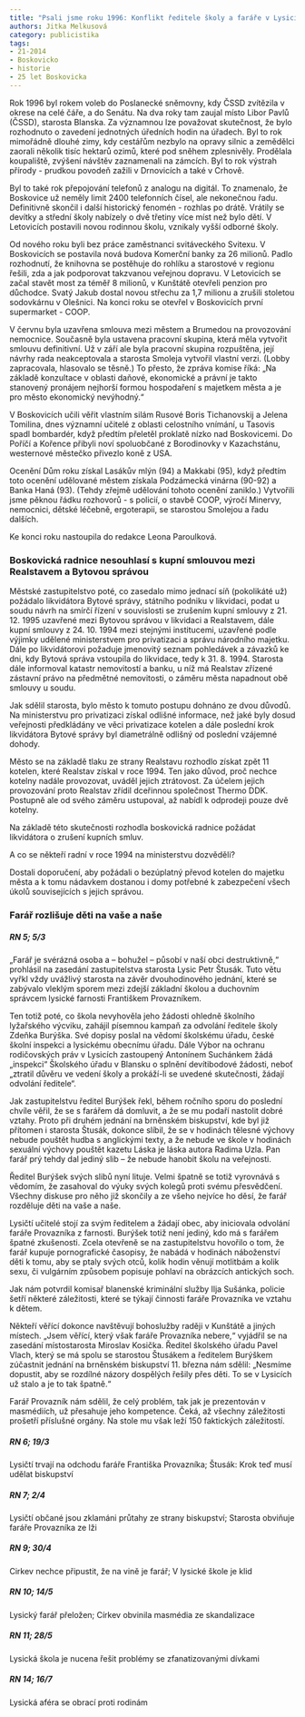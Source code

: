 ```yaml
---
title: "Psali jsme roku 1996: Konflikt ředitele školy a faráře v Lysicích"
authors: Jitka Melkusová
category: publicistika
tags: 
- 21-2014
- Boskovicko
- historie
- 25 let Boskovicka
---
```

Rok 1996 byl rokem voleb do Poslanecké sněmovny, kdy ČSSD zvítězila v okrese na celé čáře, a do Senátu. Na dva roky tam zaujal místo Libor Pavlů (ČSSD), starosta Blanska. Za významnou lze považovat skutečnost, že bylo rozhodnuto o zavedení jednotných úředních hodin na úřadech. Byl to rok mimořádně dlouhé zimy, kdy cestářům nezbylo na opravy silnic a zemědělci zaorali několik tisíc hektarů ozimů, které pod sněhem zplesnivěly. Prodělala koupaliště, zvýšení návštěv zaznamenali na zámcích. Byl to rok výstrah přírody - prudkou povodeň zažili v Drnovicích a také v Crhově.

Byl to také rok přepojování telefonů z analogu na digitál. To znamenalo, že Boskovice už neměly limit 2400 telefonních čísel, ale nekonečnou řadu. Definitivně skončil i další historický fenomén - rozhlas po drátě. Vrátily se devítky a střední školy nabízely o dvě třetiny více míst než bylo dětí. V Letovicích postavili novou rodinnou školu, vznikaly vyšší odborné školy.

Od nového roku byli bez práce zaměstnanci svitáveckého Svitexu. V Boskovicích se postavila nová budova Komerční banky za 26 milionů. Padlo rozhodnutí, že knihovna se postěhuje do rohlíku a starostové v regionu řešili, zda a jak podporovat takzvanou veřejnou dopravu. V Letovicích se začal stavět most za téměř 8 milionů, v Kunštátě otevřeli penzion pro důchodce. Svatý Jakub dostal novou střechu za 1,7 milionu a zrušili stoletou sodovkárnu v Olešnici. Na konci roku se otevřel v Boskovicích první supermarket - COOP.

V červnu byla uzavřena smlouva mezi městem a Brumedou na provozování nemocnice. Současně byla ustavena pracovní skupina, která měla vytvořit smlouvu definitivní. Už v září ale byla pracovní skupina rozpuštěna, její návrhy rada neakceptovala a starosta Smoleja vytvořil vlastní verzi. (Lobby zapracovala, hlasovalo se těsně.) To přesto, že zpráva komise říká: „Na základě konzultace v oblasti daňové, ekonomické a právní je takto stanovený pronájem nejhorší formou hospodaření s majetkem města a je pro město ekonomický nevýhodný.“

V Boskovicích učili věřit vlastním silám Rusové Boris Tichanovskij a Jelena Tomilina, dnes významní učitelé z oblasti celostního vnímání, u Tasovis spadl bombardér, když předtím přeletěl proklatě nízko nad Boskovicemi. Do Poříčí a Kořence přibyli noví spoluobčané z Borodinovky v Kazachstánu, westernové městečko přivezlo koně z USA.

Ocenění Dům roku získal Lasákův mlýn (94) a Makkabi (95), když předtím toto ocenění udělované městem získala Podzámecká vinárna (90-92) a Banka Haná (93). (Tehdy zřejmě udělování tohoto ocenění zaniklo.) Vytvořili jsme pěknou řádku rozhovorů - s policií, o stavbě COOP, výročí Minervy, nemocnici, dětské léčebně, ergoterapii, se starostou Smolejou a řadu dalších.

Ke konci roku nastoupila do redakce Leona Paroulková.

### Boskovická radnice nesouhlasí s kupní smlouvou mezi Realstavem a Bytovou správou

Městské zastupitelstvo poté, co zasedalo mimo jednací síň (pokolikáté už) požádalo likvidátora Bytové správy, státního podniku v likvidaci, podat u soudu návrh na smírčí řízení v souvislosti se zrušením kupní smlouvy z 21. 12. 1995 uzavřené mezi Bytovou správou v likvidaci a Realstavem, dále kupní smlouvy z 24. 10. 1994 mezi stejnými institucemi, uzavřené podle výjimky udělené ministerstvem pro privatizaci a správu národního majetku. Dále po likvidátorovi požaduje jmenovitý seznam pohledávek a závazků ke dni, kdy Bytová správa vstoupila do likvidace, tedy k 31. 8. 1994. Starosta dále informoval katastr nemovitostí a banku, u níž má Realstav zřízené zástavní právo na předmětné nemovitosti, o záměru města napadnout obě smlouvy u soudu.

Jak sdělil starosta, bylo město k tomuto postupu dohnáno ze dvou důvodů. Na ministerstvu pro privatizaci získal odlišné informace, než jaké byly dosud veřejnosti předkládány ve věci privatizace kotelen a dále poslední krok likvidátora Bytové správy byl diametrálně odlišný od poslední vzájemné dohody.

Město se na základě tlaku ze strany Realstavu rozhodlo získat zpět 11 kotelen, které Realstav získal v roce 1994. Ten jako důvod, proč nechce kotelny nadále provozovat, uváděl jejich ztrátovost. Za účelem jejich provozování proto Realstav zřídil dceřinnou společnost Thermo DDK. Postupně ale od svého záměru ustupoval, až nabídl k odprodeji pouze dvě kotelny. 

Na základě této skutečnosti rozhodla boskovická radnice požádat likvidátora o zrušení kupních smluv.

A co se někteří radní v roce 1994 na ministerstvu dozvěděli?

Dostali doporučení, aby požádali o bezúplatný převod kotelen do majetku města a k tomu nádavkem dostanou i domy potřebné k zabezpečení všech úkolů souvisejících s jejich správou.

### Farář rozlišuje děti na vaše a naše

##### RN 5; 5/3

„Farář je svérázná osoba a – bohužel – působí v naší obci destruktivně,“ prohlásil na zasedání zastupitelstva starosta Lysic Petr Štusák. Tuto větu vyřkl vždy uvážlivý starosta na závěr dvouhodinového jednání, které se zabývalo vleklým sporem mezi zdejší základní školou a duchovním správcem lysické farnosti Františkem Provazníkem.

Ten totiž poté, co škola nevyhověla jeho žádosti ohledně školního lyžařského výcviku, zahájil písemnou kampaň za odvolání ředitele školy Zdeňka Burýška. Své dopisy poslal na vědomí školskému úřadu, české školní inspekci a lysickému obecnímu úřadu. Dále Výbor na ochranu rodičovských práv v Lysicích zastoupený Antonínem Suchánkem žádá „inspekci“ Školského úřadu v Blansku o splnění devítibodové žádosti, neboť „ztratil důvěru ve vedení školy a prokáží-li se uvedené skutečnosti, žádají odvolání ředitele“.

Jak zastupitelstvu ředitel Burýšek řekl, během ročního sporu do poslední chvíle věřil, že se s farářem dá domluvit, a že se mu podaří nastolit dobré vztahy. Proto při druhém jednání na brněnském biskupství, kde byl již přítomen i starosta Štusák, dokonce slíbil, že se v hodinách tělesné výchovy nebude pouštět hudba s anglickými texty, a že nebude ve škole v hodinách sexuální výchovy pouštět kazetu Láska je láska autora Radima Uzla. Pan farář prý tehdy dal jediný slib – že nebude hanobit školu na veřejnosti.

Ředitel Burýšek svých slibů nyní lituje. Velmi špatně se totiž vyrovnává s vědomím, že zasahoval do výuky svých kolegů proti svému přesvědčení. Všechny diskuse pro něho již skončily a ze všeho nejvíce ho děsí, že farář rozděluje děti na vaše a naše. 

Lysičtí učitelé stojí za svým ředitelem a žádají obec, aby iniciovala odvolání faráře Provazníka z farnosti. Burýšek totiž není jediný, kdo má s farářem špatné zkušenosti. Zcela otevřeně se na zastupitelstvu hovořilo o tom, že farář kupuje pornografické časopisy, že nabádá v hodinách náboženství děti k tomu, aby se ptaly svých otců, kolik hodin věnují motlitbám a kolik sexu, či vulgárním způsobem popisuje pohlaví na obrázcích antických soch.

Jak nám potvrdil komisař blanenské kriminální služby Ilja Sušánka, policie šetří některé záležitosti, které se týkají činnosti faráře Provazníka ve vztahu k dětem.

Někteří věřící dokonce navštěvují bohoslužby raději v Kunštátě a jiných místech. „Jsem věřící, který však faráře Provazníka nebere,“ vyjádřil se na zasedání místostarosta Miroslav Kosička. Ředitel školského úřadu Pavel Vlach, který se má spolu se starostou Štusákem a ředitelem Burýškem zúčastnit jednání na brněnském biskupství 11. března nám sdělil: „Nesmíme dopustit, aby se rozdílné názory dospělých řešily přes děti. To se v Lysicích už stalo a je to tak špatně.“

Farář Provazník nám sdělil, že celý problém, tak jak je prezentován v masmédiích, už přesahuje jeho kompetence. Čeká, až všechny záležitosti prošetří příslušné orgány. Na stole mu však leží 150 faktických záležitostí.    
       
##### RN 6; 19/3

Lysičtí trvají na odchodu faráře Františka Provazníka; Štusák: Krok teď musí udělat biskupství

##### RN 7; 2/4

Lysičtí občané jsou zklamáni průtahy ze strany biskupství; Starosta obviňuje faráře Provazníka ze lži

##### RN 9; 30/4

Cirkev nechce připustit, že na vině je farář; V lysické škole je klid

##### RN 10; 14/5

Lysický farář přeložen; Církev obvinila masmédia ze skandalizace

##### RN 11; 28/5

Lysická škola je nucena řešit problémy se zfanatizovanými dívkami

##### RN 14; 16/7

Lysická aféra se obrací proti rodinám
